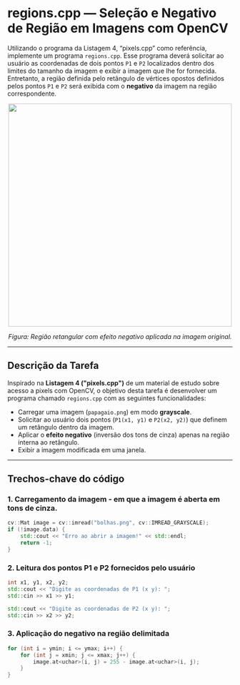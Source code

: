 # regions.cpp — Seleção e Negativo de Região em Imagens com OpenCV

Utilizando o programa da Listagem 4, “pixels.cpp” como referência, implemente um programa `regions.cpp`. Esse programa deverá solicitar ao usuário as coordenadas de dois pontos `P1` e `P2` localizados dentro dos limites do tamanho da imagem e exibir a imagem que lhe for fornecida. Entretanto, a região definida pelo retângulo de vértices opostos definidos pelos pontos `P1` e `P2` será exibida com o **negativo** da imagem na região correspondente.

<p align="center">
  <img src="exemplo_negativo.png" width="500"/>
</p>

<p align="center"><i>Figura: Região retangular com efeito negativo aplicada na imagem original.</i></p>

---

## Descrição da Tarefa

Inspirado na **Listagem 4 ("pixels.cpp")** de um material de estudo sobre acesso a pixels com OpenCV, o objetivo desta tarefa é desenvolver um programa chamado `regions.cpp` com as seguintes funcionalidades:

- Carregar uma imagem (`papagaio.png`) em modo **grayscale**.
- Solicitar ao usuário dois pontos (`P1(x1, y1)` e `P2(x2, y2)`) que definem um retângulo dentro da imagem.
- Aplicar o **efeito negativo** (inversão dos tons de cinza) apenas na região interna ao retângulo.
- Exibir a imagem modificada em uma janela.

---

## Trechos-chave do código

### 1. Carregamento da imagem - em que a imagem é aberta em tons de cinza.

```cpp
cv::Mat image = cv::imread("bolhas.png", cv::IMREAD_GRAYSCALE);
if (!image.data) {
    std::cout << "Erro ao abrir a imagem!" << std::endl;
    return -1;
}
```

### 2. Leitura dos pontos P1 e P2 fornecidos pelo usuário

```cpp
int x1, y1, x2, y2;
std::cout << "Digite as coordenadas de P1 (x y): ";
std::cin >> x1 >> y1;

std::cout << "Digite as coordenadas de P2 (x y): ";
std::cin >> x2 >> y2;
```

### 3. Aplicação do negativo na região delimitada

```cpp
for (int i = ymin; i <= ymax; i++) {
    for (int j = xmin; j <= xmax; j++) {
        image.at<uchar>(i, j) = 255 - image.at<uchar>(i, j);
    }
}
```

